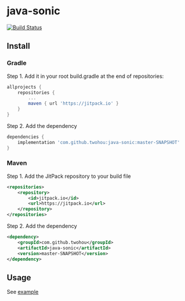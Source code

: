 # java-sonic

[![Build Status](https://travis-ci.com/twohou/java-sonic.svg?branch=master)](https://travis-ci.com/twohou/java-sonic)

## Install

### Gradle

Step 1. Add it in your root build.gradle at the end of repositories:

```groovy
allprojects {
    repositories {
        ...
        maven { url 'https://jitpack.io' }
    }
}
```

Step 2. Add the dependency
```groovy
dependencies {
    implementation 'com.github.twohou:java-sonic:master-SNAPSHOT'
}
```

### Maven

Step 1. Add the JitPack repository to your build file

```xml
<repositories>
    <repository>
        <id>jitpack.io</id>
        <url>https://jitpack.io</url>
    </repository>
</repositories>
```

Step 2. Add the dependency

```xml
<dependency>
    <groupId>com.github.twohou</groupId>
    <artifactId>java-sonic</artifactId>
    <version>master-SNAPSHOT</version>
</dependency>
```

## Usage

See [example](./src/test/java/org/github/twohou/sonic/IntegrationTest.java)

